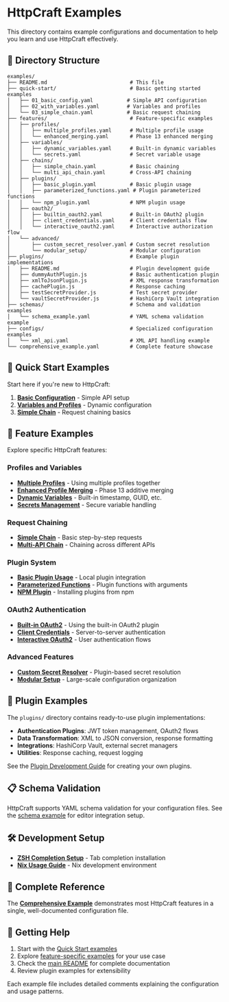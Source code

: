 # HttpCraft Examples

This directory contains example configurations and documentation to help you learn and use HttpCraft effectively.

## 📁 Directory Structure

```
examples/
├── README.md                           # This file
├── quick-start/                        # Basic getting started examples
│   ├── 01_basic_config.yaml           # Simple API configuration
│   ├── 02_with_variables.yaml         # Variables and profiles
│   └── 03_simple_chain.yaml           # Basic request chaining
├── features/                           # Feature-specific examples
│   ├── profiles/
│   │   ├── multiple_profiles.yaml      # Multiple profile usage
│   │   └── enhanced_merging.yaml       # Phase 13 enhanced merging
│   ├── variables/
│   │   ├── dynamic_variables.yaml      # Built-in dynamic variables
│   │   └── secrets.yaml                # Secret variable usage
│   ├── chains/
│   │   ├── simple_chain.yaml           # Basic chaining
│   │   └── multi_api_chain.yaml        # Cross-API chaining
│   ├── plugins/
│   │   ├── basic_plugin.yaml           # Basic plugin usage
│   │   ├── parameterized_functions.yaml # Plugin parameterized functions
│   │   └── npm_plugin.yaml             # NPM plugin usage
│   ├── oauth2/
│   │   ├── builtin_oauth2.yaml         # Built-in OAuth2 plugin
│   │   ├── client_credentials.yaml     # Client credentials flow
│   │   └── interactive_oauth2.yaml     # Interactive authorization flow
│   └── advanced/
│       ├── custom_secret_resolver.yaml # Custom secret resolution
│       └── modular_setup/              # Modular configuration
├── plugins/                            # Example plugin implementations
│   ├── README.md                       # Plugin development guide
│   ├── dummyAuthPlugin.js              # Basic authentication plugin
│   ├── xmlToJsonPlugin.js              # XML response transformation
│   ├── cachePlugin.js                  # Response caching
│   ├── testSecretProvider.js           # Test secret provider
│   └── vaultSecretProvider.js          # HashiCorp Vault integration
├── schemas/                            # Schema and validation examples
│   └── schema_example.yaml             # YAML schema validation example
├── configs/                            # Specialized configuration examples
│   └── xml_api.yaml                    # XML API handling example
└── comprehensive_example.yaml          # Complete feature showcase
```

## 🚀 Quick Start Examples

Start here if you're new to HttpCraft:

1. **[Basic Configuration](quick-start/01_basic_config.yaml)** - Simple API setup
2. **[Variables and Profiles](quick-start/02_with_variables.yaml)** - Dynamic configuration
3. **[Simple Chain](quick-start/03_simple_chain.yaml)** - Request chaining basics

## 🎯 Feature Examples

Explore specific HttpCraft features:

### Profiles and Variables
- **[Multiple Profiles](features/profiles/multiple_profiles.yaml)** - Using multiple profiles together
- **[Enhanced Profile Merging](features/profiles/enhanced_merging.yaml)** - Phase 13 additive merging
- **[Dynamic Variables](features/variables/dynamic_variables.yaml)** - Built-in timestamp, GUID, etc.
- **[Secrets Management](features/variables/secrets.yaml)** - Secure variable handling

### Request Chaining
- **[Simple Chain](features/chains/simple_chain.yaml)** - Basic step-by-step requests
- **[Multi-API Chain](features/chains/multi_api_chain.yaml)** - Chaining across different APIs

### Plugin System
- **[Basic Plugin Usage](features/plugins/basic_plugin.yaml)** - Local plugin integration
- **[Parameterized Functions](features/plugins/parameterized_functions.yaml)** - Plugin functions with arguments
- **[NPM Plugin](features/plugins/npm_plugin.yaml)** - Installing plugins from npm

### OAuth2 Authentication
- **[Built-in OAuth2](features/oauth2/builtin_oauth2.yaml)** - Using the built-in OAuth2 plugin
- **[Client Credentials](features/oauth2/client_credentials.yaml)** - Server-to-server authentication
- **[Interactive OAuth2](features/oauth2/interactive_oauth2.yaml)** - User authentication flows

### Advanced Features
- **[Custom Secret Resolver](features/advanced/custom_secret_resolver.yaml)** - Plugin-based secret resolution
- **[Modular Setup](features/advanced/modular_setup/)** - Large-scale configuration organization

## 🔌 Plugin Examples

The `plugins/` directory contains ready-to-use plugin implementations:

- **Authentication Plugins**: JWT token management, OAuth2 flows
- **Data Transformation**: XML to JSON conversion, response formatting
- **Integrations**: HashiCorp Vault, external secret managers
- **Utilities**: Response caching, request logging

See the [Plugin Development Guide](plugins/README.md) for creating your own plugins.

## 📋 Schema Validation

HttpCraft supports YAML schema validation for your configuration files. See the [schema example](schemas/schema_example.yaml) for editor integration setup.

## 🛠 Development Setup

- **[ZSH Completion Setup](../docs/completion_setup.md)** - Tab completion installation
- **[Nix Usage Guide](../docs/nix_usage.md)** - Nix development environment

## 📖 Complete Reference

The **[Comprehensive Example](comprehensive_example.yaml)** demonstrates most HttpCraft features in a single, well-documented configuration file.

## 🎯 Getting Help

1. Start with the [Quick Start examples](quick-start/)
2. Explore [feature-specific examples](features/) for your use case
3. Check the [main README](../README.md) for complete documentation
4. Review plugin examples for extensibility

Each example file includes detailed comments explaining the configuration and usage patterns. 